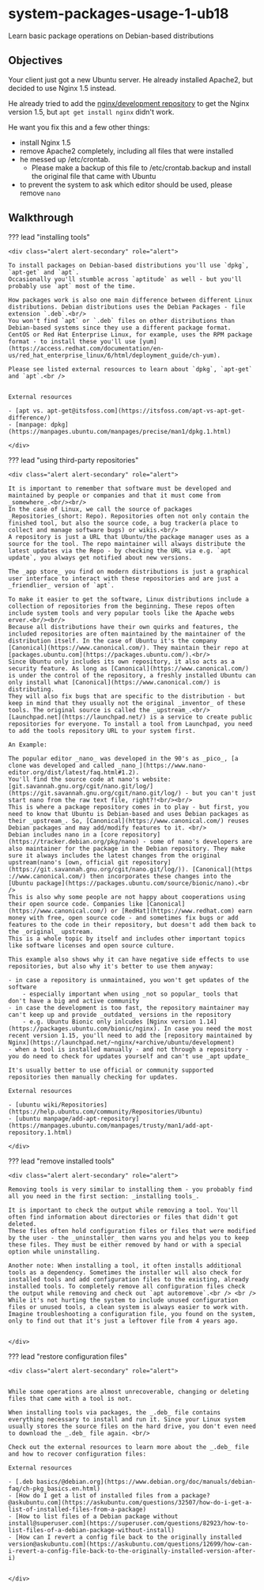 <div class="jumbotron">
    <h1 class="display-4 text-left">system-packages-usage-1-ub18</h1>
    <p class="lead text-left">Learn basic package operations on Debian-based distributions</p>
</div>


<h2 class="display-4">Objectives</h2>

Your client just got a new Ubuntu server. He already installed Apache2, but decided to use Nginx 1.5 instead.

He already tried to add the [nginx/development repository](https://nginx.org/en/linux_packages.html#Ubuntu) to get the Nginx version 1.5, but `apt get install nginx` didn't work.

He want you fix this and a few other things:

- install Nginx 1.5
- remove Apache2 completely, including all files that were installed
- he messed up /etc/crontab.
  - Please make a backup of this file to /etc/crontab.backup and install the original file that came with Ubuntu
- to prevent the system to ask which editor should be used, please remove `nano`


<h2 class="display-4">Walkthrough</h2>

??? lead "installing tools"

    <div class="alert alert-secondary" role="alert">

    To install packages on Debian-based distributions you'll use `dpkg`, `apt-get` and `apt`.
    Occasionally you'll stumble across `aptitude` as well - but you'll probably use `apt` most of the time.

    How packages work is also one main difference between different Linux distributions. Debian distributions uses the Debian Packages - file extension `.deb`.<br/>
    You won't find `apt` or `.deb` files on other distributions than Debian-based systems since they use a different package format.
    CentOS or Red Hat Enterprise Linux, for example, uses the RPM package format - to install these you'll use [yum](https://access.redhat.com/documentation/en-us/red_hat_enterprise_linux/6/html/deployment_guide/ch-yum).

    Please see listed external resources to learn about `dpkg`, `apt-get` and `apt`.<br />


    External resources

    - [apt vs. apt-get@itsfoss.com](https://itsfoss.com/apt-vs-apt-get-difference/)
    - [manpage: dpkg](https://manpages.ubuntu.com/manpages/precise/man1/dpkg.1.html)

    </div>

??? lead "using third-party repositories"

    <div class="alert alert-secondary" role="alert">

    It is important to remember that software must be developed and maintained by people or companies and that it must come from _somewhere_.<br/><br/>
    In the case of Linux, we call the source of packages _Repositories_(short: Repo). Repositories often not only contain the finished tool, but also the source code, a bug tracker(a place to collect and manage software bugs) or wikis.<br/>
    A repository is just a URL that Ubuntu/the package manager uses as a source for the tool. The repo maintainer will always distribute the latest updates via the Repo - by checking the URL via e.g. `apt update`, you always get notified about new versions.

    The _app store_ you find on modern distributions is just a graphical user interface to interact with these repositories and are just a _friendlier_ version of `apt`.

    To make it easier to get the software, Linux distributions include a collection of repositories from the beginning. These repos often include system tools and very popular tools like the Apache webs erver.<br/><br/>
    Because all distributions have their own quirks and features, the included repositories are often maintained by the maintainer of the distribution itself. In the case of Ubuntu it's the company [Canonical](https://www.canonical.com/). They maintain their repo at [packages.ubuntu.com](https://packages.ubuntu.com/).<br/>
    Since Ubuntu only includes its own repository, it also acts as a security feature. As long as [Canonical](https://www.canonical.com/) is under the control of the repository, a freshly installed Ubuntu can only install what [Canonical](https://www.canonical.com/) is distributing.
    They will also fix bugs that are specific to the distribution - but keep in mind that they usually not the original _inventor_ of these tools. The original source is called the _upstream_.<br/>
    [Launchpad.net](https://launchpad.net/) is a service to create public repositories for everyone. To install a tool from Launchpad, you need to add the tools repository URL to your system first.

    An Example:

    The popular editor _nano_ was developed in the 90's as _pico_, [a clone was developed and called _nano_](https://www.nano-editor.org/dist/latest/faq.html#1.2).
    You'll find the source code at nano's website: [git.savannah.gnu.org/cgit/nano.git/log/](https://git.savannah.gnu.org/cgit/nano.git/log/) - but you can't just start nano from the raw text file, right?!<br/><br/>
    This is where a package repository comes in to play - but first, you need to know that Ubuntu is Debian-based and uses Debian packages as their _upstream_. So, [Canonical](https://www.canonical.com/) reuses Debian packages and may add/modify features to it. <br/>
    Debian includes nano in a [core repository](https://tracker.debian.org/pkg/nano) - some of nano's developers are also maintainer for the package in the Debian repository. They make sure it always includes the latest changes from the original upstream(nano's [own, official git repository](https://git.savannah.gnu.org/cgit/nano.git/log/)). [Canonical](https
    ://www.canonical.com/) then incorporates these changes into the [Ubuntu package](https://packages.ubuntu.com/source/bionic/nano).<br />
    This is also why some people are not happy about cooperations using their open source code. Companies like [Canonical](https://www.canonical.com/) or [RedHat](https://www.redhat.com) earn money with free, open source code - and sometimes fix bugs or add features to the code in their repository, but doesn't add them back to the _original_ upstream.
    This is a whole topic by itself and includes other important topics like software licenses and open source culture.

    This example also shows why it can have negative side effects to use repositories, but also why it's better to use them anyway:

    - in case a repository is unmaintained, you won't get updates of the software
        - especially important when using _not so popular_ tools that don't have a big and active community
    - in case the development is too fast, the repository maintainer may can't keep up and provide _outdated_ versions in the repository
        - e.g. Ubuntu Bionic only inlcudes [Nginx version 1.14](https://packages.ubuntu.com/bionic/nginx). In case you need the most recent version 1.15, you'll need to add the [repository maintained by Nginx](https://launchpad.net/~nginx/+archive/ubuntu/development)
    - when a tool is installed manually - and not through a repository - you do need to check for updates yourself and can't use _apt update_

    It's usually better to use official or community supported repositories then manually checking for updates.

    External resources

    - [ubuntu wiki/Repositories](https://help.ubuntu.com/community/Repositories/Ubuntu)
    - [ubuntu manpage/add-apt-repository](https://manpages.ubuntu.com/manpages/trusty/man1/add-apt-repository.1.html)

    </div>

??? lead "remove installed tools"

    <div class="alert alert-secondary" role="alert">

    Removing tools is very similar to installing them - you probably find all you need in the first section: _installing tools_.

    It is important to check the output while removing a tool. You'll often find information about directories or files that didn't got deleted.
    These files often hold configuration files or files that were modified by the user - the _uninstaller_ then warns you and helps you to keep these files. They must be either removed by hand or with a special option while uninstalling.

    Another note: When installing a tool, it often installs additional tools as a dependency. Sometimes the installer will also check for installed tools and add configuration files to the existing, already installed tools. To completely remove all configuration files check the output while removing and check out `apt autoremove`.<br /> <br />
    While it's not hurting the system to include unused configuration files or unused tools, a clean system is always easier to work with. Imagine troubleshooting a configuration file, you found on the system, only to find out that it's just a leftover file from 4 years ago.


    </div>

??? lead "restore configuration files"

    <div class="alert alert-secondary" role="alert">


    While some operations are almost unrecoverable, changing or deleting files that came with a tool is not.

    When installing tools via packages, the _.deb_ file contains everything necessary to install and run it. Since your Linux system usually stores the source files on the hard drive, you don't even need to download the _.deb_ file again. <br/>

    Check out the external resources to learn more about the _.deb_ file and how to recover configuration files:

    External resources

    - [.deb basics/@debian.org](https://www.debian.org/doc/manuals/debian-faq/ch-pkg_basics.en.html)
    - [How do I get a list of installed files from a package?@askubuntu.com](https://askubuntu.com/questions/32507/how-do-i-get-a-list-of-installed-files-from-a-package)
    - [How to list files of a Debian package without install@superuser.com](https://superuser.com/questions/82923/how-to-list-files-of-a-debian-package-without-install)
    - [How can I revert a config file back to the originally installed version@askubuntu.com](https://askubuntu.com/questions/12699/how-can-i-revert-a-config-file-back-to-the-originally-installed-version-after-i)


    </div>


